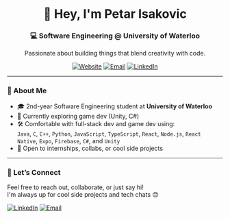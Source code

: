 <!-- GitHub Profile README for Petar Isakovic -->

<div align="center">

# 👋 Hey, I'm Petar Isakovic  
### 💻 Software Engineering @ University of Waterloo  
Passionate about building things that blend creativity with code.

[![Website](https://img.shields.io/badge/Portfolio-petarisakovic.ca-1f425f?style=flat-square&logo=google-chrome)](https://petarisakovic.ca)
[![Email](https://img.shields.io/badge/Email-petar.isakovic@uwaterloo.ca-informational?style=flat-square&logo=gmail)](mailto:petar.isakovic@uwaterloo.ca)
[![LinkedIn](https://img.shields.io/badge/LinkedIn-petar--isakovic-blue?style=flat-square&logo=linkedin)](https://linkedin.com/in/petar-isakovic)

</div>

---

### 🧠 About Me

- 🎓 2nd-year Software Engineering student at **University of Waterloo**  
- 🌱 Currently exploring game dev (Unity, C#)  
- 🛠️ Comfortable with full-stack dev and game dev using:  
  `Java`, `C`, `C++`, `Python`, `JavaScript`, `TypeScript`, `React`, `Node.js`, `React Native`, `Expo`, `Firebase`, `C#`, and `Unity`  
- 🚀 Open to internships, collabs, or cool side projects  

---

### 🤝 Let’s Connect

Feel free to reach out, collaborate, or just say hi!  
I'm always up for cool side projects and tech chats 😊

[![LinkedIn](https://img.shields.io/badge/LinkedIn-Connect-blue?style=for-the-badge&logo=linkedin)](https://linkedin.com/in/petar-isakovic)
[![Email](https://img.shields.io/badge/Email-Send%20a%20Message-informational?style=for-the-badge&logo=gmail)](mailto:petar.isakovic@uwaterloo.ca)
